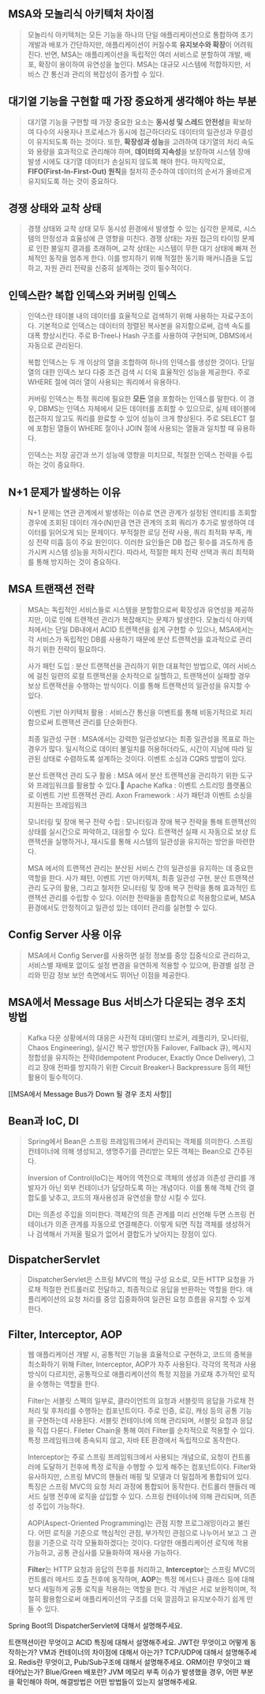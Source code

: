 ## MSA와 모놀리식 아키텍처 차이점

> 모놀리식 아키텍처는 모든 기능을 하나의 단일 애플리케이션으로 통합하여 초기 개발과 배포가 간단하지만, 애플리케이션이 커질수록 **유지보수와 확장**이 어려워진다.
> 반면, MSA는 애플리케이션을 독립적인 여러 서비스로 분할하여 개발, 배포, 확장이 용이하여 유연성을 높인다. MSA는 대규모 시스템에 적합하지만, 서비스 간 통신과 관리의 복잡성이 증가할 수 있다.

## 대기열 기능을 구현할 때 가장 중요하게 생각해야 하는 부분

> 대기열 기능을 구현할 때 가장 중요한 요소는 **동시성 및 스레드 안전성**을 확보하여 다수의 사용자나 프로세스가 동시에 접근하더라도 데이터의 일관성과 무결성이 유지되도록 하는 것이다. 또한, **확장성과 성능**을 고려하여 대기열의 처리 속도와 용량을 효과적으로 관리해야 하며, **데이터의 지속성**을 보장하여 시스템 장애 발생 시에도 대기열 데이터가 손실되지 않도록 해야 한다. 마지막으로, **FIFO(First-In-First-Out) 원칙**을 철저히 준수하여 데이터의 순서가 올바르게 유지되도록 하는 것이 중요하다.

## 경쟁 상태와 교착 상태 

> 경쟁 상태와 교착 상태 모두 동시성 환경에서 발생할 수 있는 심각한 문제로, 시스템의 안정성과 효율성에 큰 영향을 미친다. 경쟁 상태는 자원 접근의 타이밍 문제로 인한 불일치 결과를 초래하며, 교착 상태는 시스템이 무한 대기 상태에 빠져 전체적인 동작을 멈추게 한다.
> 이를 방지하기 위해 적절한 동기화 매커니즘을 도입하고, 자원 관리 전략을 신중히 설계하는 것이 필수적이다.

## 인덱스란? 복합 인덱스와 커버링 인덱스

> 인덱스란 테이블 내의 데이터를 효율적으로 검색하기 위해 사용하는 자료구조이다. 
> 기본적으로 인덱스는 데이터의 정렬된 복사본을 유지함으로써, 검색 속도를 대폭 향상시킨다. 주로 B-Tree나 Hash 구조를 사용하여 구현되며, DBMS에서 자동으로 관리된다.
> 
> 복합 인덱스는 두 개 이상의 열을 조합하여 하나의 인덱스를 생성한 것이다. 단일 열의 대한 인덱스 보다 다중 조건 검색 시 더욱 효율적인 성능을 제공한다. 주로 WHERE 절에 여러 열이 사용되는 쿼리에서 유용하다.
> 
> 커버링 인덱스는 특정 쿼리에 필요한 **모든** 열을 포함하는 인덱스를 말한다. 이 경우, DBMS는 인덱스 자체에서 모든 데이터를 조회할 수 있으므로, 실제 테이블에 접근하지 않고도 쿼리를 완료할 수 있어 성능이 크게 향상된다. 주로 SELECT 절에 포함된 열들이 WHERE 절이나 JOIN 절에 사용되는 열들과 일치할 때 유용하다.
> 
> 인덱스는 저장 공간과 쓰기 성능에 영향을 미치므로, 적절한 인덱스 전략을 수립하는 것이 중요하다.

## N+1 문제가 발생하는 이유

> N+1 문제는 연관 관계에서 발생하는 이슈로 연관 관계가 설정된 엔티티를 조회할 경우에 조회된 데이터 개수(N)만큼 연관 관계의 조회 쿼리가 추가로 발생하여 데이터를 읽어오게 되는 문제이다. 부적절한 로딩 전략 사용, 쿼리 최적화 부족, 캐싱 전략 미흡 등이 주요 원인이다. 이러한 요인들은 DB 접근 횟수를 과도하게 증가시켜 시스템 성능을 저하시킨다. 따라서, 적절한 페치 전략 선택과 쿼리 최적화를 통해 방지하는 것이 중요하다.

## MSA 트랜잭션 전략

> MSA는 독립적인 서비스들로 시스템을 분할함으로써 확장성과 유연성을 제공하지만, 이로 인해 트랜잭션 관리가 복잡해지는 문제가 발생한다. 모놀리식 아키텍처에서는 단일 DB내에서 ACID 트랜잭션을 쉽게 구현할 수 있으나, MSA에서는 각 서비스가 독립적인 DB를 사용하기 때문에 분산 트랜잭션을 효과적으로 관리하기 위한 전략이 필요하다.
> 
> 사가 패턴 도입 : 분산 트랜잭션을 관리하기 위한 대표적인 방법으로, 여러 서비스에 걸친 일련의 로컬 트랜잭션을 순차적으로 실핼하고, 트랜잭션이 실패할 경우 보상 트랜잭션을 수행하는 방식이다. 이를 통해 트랜잭션의 일관성을 유지할 수 있다.
> 
> 이벤트 기반 아키텍처 활용 : 서비스간 통신을 이벤트를 통해 비동기적으로 처리함으로써 트랜잭션 관리를 단순화한다.
> 
> 최종 일관성 구현 : MSA에서는 강력한 일관성보다는 최종 일관성을 목표로 하는 경우가 많다. 일시적으로 데이터 불일치를 허용하더라도, 시간이 지남에 따라 일관된 상태로 수렴하도록 설계하는 것이다. 이벤트 소싱과 CQRS 방법이 있다.
> 
> 분산 트랜잭션 관리 도구 활용 : MSA 에서 분산 트랜잭션을 관리하기 위한 도구와 프레임워크를 활용할 수 있다.
> Apache Kafka : 이벤트 스트리밍 플랫폼으로 이벤트 기반 트랜잭션 관리.
> Axon Framework : 사가 패턴과 이벤트 소싱을 지원하는 프레임워크
> 
> 모니터링 및 장애 복구 전략 수립 : 모니터링과 장애 복구 전략을 통해 트랜잭션의 상태를 실시간으로 파악하고, 대응할 수 있다. 트랜잭션 실패 시 자동으로 보상 트랜잭션을 실행하거나, 재시도를 통해 시스템의 일관성을 유지하는 방안을 마련한다.
> 
> MSA 에서의 트랜잭션 관리는 분산된 서비스 간의 일관성을 유지하는 데 중요한 역할을 한다. 사가 패턴, 이벤트 기반 아키텍처, 최종 일관성 구현, 분산 트랜잭션 관리 도구의 활용, 그리고 철저한 모니터링 및 장애 복구 전략을 통해 효과적인 트랜잭션 관리를 수립할 수 있다. 이러한 전략들을 종합적으로 적용함으로써, MSA 환경에서도 안정적이고 일관성 있는 데이터 관리를 실현할 수 있다.

## Config Server 사용 이유

> MSA에서 Config Server를 사용하면 설정 정보를 중앙 집중식으로 관리하고, 서비스별 재배포 없이도 설정 변경을 유연하게 적용할 수 있으며, 환경별 설정 관리와 민감 정보 보안 측면에서도 뛰어난 이점을 제공한다.

## MSA에서 Message Bus 서비스가 다운되는 경우 조치 방법

> Kafka 다운 상황에서의 대응은 사전적 대비(멀티 브로커, 레플리카, 모니터링, Chaos Engineering), 실시간 복구 방안(자동 Failover, Fallback 큐), 메시지 정합성을 유지하는 전략(Idempotent Producer, Exactly Once Delivery), 그리고 장애 전파를 방지하기 위한 Circuit Breaker나 Backpressure 등의 패턴 활용이 필수적이다.

[[MSA에서 Message Bus가 Down 될 경우 조치 사항]]

## Bean과 IoC, DI

> Spring에서 Bean은 스프링 프레임워크에서 관리되는 객체를 의미한다. 스프링 컨테이너에 의해 생성되고, 생명주기를 관리받는 모든 객체는 Bean으로 간주된다.
> 
> Inversion of Control(IoC)는 제어의 역전으로 객체의 생성과 의존성 관리를 개발자가 아닌 외부 컨테이너가 담당하도록 하는 개념이다. 이를 통해 객체 간의 결합도를 낮추고, 코드의 재사용성과 유연성을 향상 시킬 수 있다.
> 
> DI는 의존성 주입을 의미한다. 객체간의 의존 관계를 미리 선언해 두면 스프링 컨테이너가 의존 관계를 자동으로 연결해준다.
> 이렇게 되면 직접 객체를 생성하거나 검색해서 가져올 필요가 없어서 결합도가 낮아지는 장점이 있다.

## DispatcherServlet

> DispatcherServlet은 스프링 MVC의 핵심 구성 요소로, 모든 HTTP 요청을 가로채 적절한 컨트롤러로 전달하고, 최종적으로 응답을 반환하는 역할을 한다. 애플리케이션의 요청 처리를 중앙 집중화하여 일관된 요청 흐름을 유지할 수 있게한다.
> 

## Filter, Interceptor, AOP

> 웹 애플리케이션 개발 시, 공통적인 기능을 효율적으로 구현하고, 코드의 중복을 최소화하기 위해 Filter, Interceptor, AOP가 자주 사용된다. 각각의 목적과 사용 방식이 다르지만, 공통적으로 애플리케이션의 특정 지점을 가로채 추가적인 로직을 수행하는 역할을 한다.
> 
> Filter는 서블릿 스펙의 일부로, 클라이언트의 요청과 서블릿의 응답을 가로채 전처리 및 후처리를 수행하는 컴포넌트이다. 주로 인증, 로깅, 캐싱 등의 공통 기능을 구현하는데 사용된다.
> 서블릿 컨테이너에 의해 관리되며, 서블릿 요청과 응답을 직접 다룬다. Fileter Chain을 통해 여러 Filter를 순차적으로 적용할 수 있다. 특정 프레임워크에 종속되지 않고, 자바 EE 환경에서 독립적으로 동작한다.
> 
> Interceptor는 주로 스프링 프레임워크에서 사용되는 개념으로, 요청이 컨트롤러에 도달하기 전후에 특정 로직을 수행할 수 있게 해주는 컴포넌트이다. Filter와 유사하지만, 스프링 MVC의 핸들러 매핑 및 모델과 더 밀접하게 통합되어 있다.
> 특징은 스프링 MVC의 요청 처리 과정에 통합되어 동작한다. 컨트롤러 핸들러 메서드 실행 전후에 로직을 삽입할 수 있다. 스프링 컨테이너에 의해 관리되며, 의존성 주입이 가능하다.
> 
> AOP(Aspect-Oriented Programming)는 관점 지향 프로그래밍이라고 불린다. 어떤 로직을 기준으로 핵심적인 관점, 부가적인 관점으로 나누어서 보고 그 관점을 기준으로 각각 모듈화하겠다는 것이다. 다양한 애플리케이션 로직에 적용 가능하고, 공통 관심사를 모듈화하여 재사용 가능하다.
> 
> **Filter**는 HTTP 요청과 응답의 전후를 처리하고, **Interceptor**는 스프링 MVC의 컨트롤러 메서드 호출 전후에 동작하며, **AOP**는 특정 메서드나 클래스 등에 대해 보다 세밀하게 공통 로직을 적용하는 역할을 한다. 각 개념은 서로 보완적이며, 적절히 활용함으로써 애플리케이션의 구조를 더욱 깔끔하고 유지보수하기 쉽게 만들 수 있다.


Spring Boot의 DispatcherServlet에 대해서 설명해주세요. 

트랜잭션이란 무엇이고 ACID 특징에 대해서 설명해주세요. 
JWT란 무엇이고 어떻게 동작하는가? 
VM과 컨테이너의 차이점에 대해서 아는가? 
TCP/UDP에 대해서 설명해주세요. 
Redis란 무엇이고, Pub/Sub구조에 대해서 설명해주세요. 
ORM이란 무엇이고 왜 태어났는가? 
Blue/Green 배포란? 
JVM 메모리 부족 이슈가 발생했을 경우, 어떤 부분을 확인해야 하며, 해결방법은 어떤 방법들이 있는지 설명해주세요.